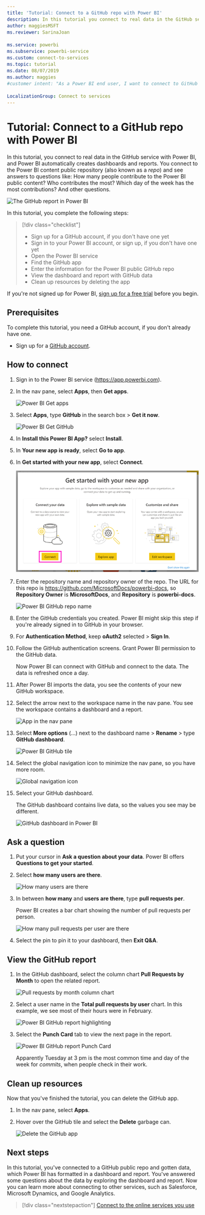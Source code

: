 ```yaml
---
title: 'Tutorial: Connect to a GitHub repo with Power BI'
description: In this tutorial you connect to real data in the GitHub service with Power BI, and Power BI automatically creates dashboards and reports.
author: maggiesMSFT
ms.reviewer: SarinaJoan

ms.service: powerbi
ms.subservice: powerbi-service
ms.custom: connect-to-services
ms.topic: tutorial
ms.date: 08/07/2019
ms.author: maggies
#customer intent: "As a Power BI end user, I want to connect to GitHub as an example, so I understand how to connect to my data on other services."

LocalizationGroup: Connect to services
---
```

# Tutorial: Connect to a GitHub repo with Power BI
In this tutorial, you connect to real data in the GitHub service with Power BI, and Power BI automatically creates dashboards and reports. You connect to the Power BI content public repository (also known as a *repo*) and see answers to questions like: How many people contribute to the Power BI public content? Who contributes the most? Which day of the week has the most contributions? And other questions. 

![The GitHub report in Power BI](media/service-tutorial-connect-to-github/power-bi-github-app-tutorial-punch-card.png)

In this tutorial, you complete the following steps:

> [!div class="checklist"]
> * Sign up for a GitHub account, if you don't have one yet 
> * Sign in to your Power BI account, or sign up, if you don't have one yet
> * Open the Power BI service
> * Find the GitHub app
> * Enter the information for the Power BI public GitHub repo
> * View the dashboard and report with GitHub data
> * Clean up resources by deleting the app

If you're not signed up for Power BI, [sign up for a free trial](https://app.powerbi.com/signupredirect?pbi_source=web) before you begin.

## Prerequisites

To complete this tutorial, you need a GitHub account, if you don't already have one. 

- Sign up for a [GitHub account](https://docs.microsoft.com/contribute/get-started-setup-github).


## How to connect
1. Sign in to the Power BI service (https://app.powerbi.com). 
2. In the nav pane, select **Apps**, then **Get apps**.
   
   ![Power BI Get apps](media/service-tutorial-connect-to-github/power-bi-github-app-tutorial.png) 

3. Select **Apps**, type **GitHub** in the search box > **Get it now**.
   
   ![Power BI Get GitHub](media/service-tutorial-connect-to-github/power-bi-github-app-tutorial-app-source.png) 

4. In **Install this Power BI App?** select **Install**.
5. In **Your new app is ready**, select **Go to app**.
6. In **Get started with your new app**, select **Connect**.

    ![Get started with your new app](media/service-tutorial-connect-to-github/power-bi-new-app-connect-get-started.png)

7. Enter the repository name and repository owner of the repo. The URL for this repo is https://github.com/MicrosoftDocs/powerbi-docs, so **Repository Owner** is **MicrosoftDocs**, and **Repository** is **powerbi-docs**. 
   
    ![Power BI GitHub repo name](media/service-tutorial-connect-to-github/power-bi-github-app-tutorial-connect.png)

5. Enter the GitHub credentials you created. Power BI might skip this step if you're already signed in to GitHub in your browser. 

6. For **Authentication Method**, keep **oAuth2** selected \> **Sign In**.

7. Follow the GitHub authentication screens. Grant Power BI permission to the GitHub data.
   
   Now Power BI can connect with GitHub and connect to the data.  The data is refreshed once a day.

8. After Power BI imports the data, you see the contents of your new GitHub workspace. 
9. Select the arrow next to the workspace name in the nav pane. You see the workspace contains a dashboard and a report. 

    ![App in the nav pane](media/service-tutorial-connect-to-github/power-bi-github-app-tutorial-left-nav-expanded.png)

10. Select **More options** (...) next to the dashboard name > **Rename** > type **GitHub dashboard**.
 
    ![Power BI GitHub tile](media/service-tutorial-connect-to-github/power-bi-github-app-tutorial-left-nav.png) 

8. Select the global navigation icon to minimize the nav pane, so you have more room.

    ![Global navigation icon](media/service-tutorial-connect-to-github/power-bi-global-navigation-icon.png)

10. Select your GitHub dashboard.
    
    The GitHub dashboard contains live data, so the values you see may be different.

    ![GitHub dashboard in Power BI](media/service-tutorial-connect-to-github/power-bi-github-app-tutorial-new-dashboard.png)

    

## Ask a question

1. Put your cursor in **Ask a question about your data**. Power BI offers **Questions to get your started**. 

1. Select **how many users are there**.
 
    ![How many users are there](media/service-tutorial-connect-to-github/power-bi-github-app-tutorial-qna-how-many-users.png)

13. In between **how many** and **users are there**, type **pull requests per**. 

     Power BI creates a bar chart showing the number of pull requests per person.

    ![How many pull requests per user are there](media/service-tutorial-connect-to-github/power-bi-github-app-tutorial-qna-how-many-prs.png)


13. Select the pin to pin it to your dashboard, then **Exit Q&A**.

## View the GitHub report 

1. In the GitHub dashboard, select the column chart **Pull Requests by Month** to open the related report.

    ![Pull requests by month column chart](media/service-tutorial-connect-to-github/power-bi-github-app-tutorial-column-chart.png)

2. Select a user name in the **Total pull requests by user** chart. In this example, we see most of their hours were in February.

    ![Power BI GitHub report highlighting](media/service-tutorial-connect-to-github/power-bi-github-app-tutorial-cross-filter-total-prs.png)

3. Select the **Punch Card** tab to view the next page in the report. 
 
    ![Power BI GitHub report Punch Card](media/service-tutorial-connect-to-github/power-bi-github-app-tutorial-tues-3pm.png)

    Apparently Tuesday at 3 pm is the most common time and day of the week for *commits*, when people check in their work.

## Clean up resources

Now that you've finished the tutorial, you can delete the GitHub app. 

1. In the nav pane, select **Apps**.
2. Hover over the GitHub tile and select the **Delete** garbage can.

    ![Delete the GitHub app](media/service-tutorial-connect-to-github/power-bi-github-app-tutorial-delete.png)

## Next steps

In this tutorial, you've connected to a GitHub public repo and gotten data, which Power BI has formatted in a dashboard and report. You've answered some questions about the data by exploring the dashboard and report. Now you can learn more about connecting to other services, such as Salesforce, Microsoft Dynamics, and Google Analytics. 
 
> [!div class="nextstepaction"]
> [Connect to the online services you use](service-connect-to-services.md)


